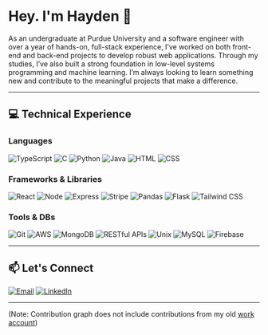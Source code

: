 # Hey. I'm Hayden 👋

As an undergraduate at Purdue University and a software engineer with over a year of hands-on, full-stack experience, I’ve worked on both front-end and back-end projects to develop robust web applications. Through my studies, I’ve also built a strong foundation in low-level systems programming and machine learning. I’m always looking to learn something new and contribute to the meaningful projects that make a difference.

---

## 💻 Technical Experience

### Languages

![TypeScript](https://img.shields.io/badge/TypeScript-3178C6?style=flat-square&logo=typescript&logoColor=white)
![C](https://img.shields.io/badge/C-A8B9CC?style=flat-square&logo=c&logoColor=white)
![Python](https://img.shields.io/badge/Python-3776AB?style=flat-square&logo=python&logoColor=white)
![Java](https://img.shields.io/badge/Java-ED8B00?style=flat-square&logo=java&logoColor=white)
![HTML](https://img.shields.io/badge/HTML5-E34F26?style=flat-square&logo=html5&logoColor=white)
![CSS](https://img.shields.io/badge/CSS3-1572B6?style=flat-square&logo=css3&logoColor=white)

### Frameworks & Libraries

![React](https://img.shields.io/badge/React-20232A?style=flat-square&logo=react&logoColor=61DAFB)
![Node](https://img.shields.io/badge/Node.js-43853D?style=flat-square&logo=node-dot-js&logoColor=white)
![Express](https://img.shields.io/badge/Express.js-000000?style=flat-square&logo=express&logoColor=white)
![Stripe](https://img.shields.io/badge/Stripe-008CDD?style=flat-square&logo=stripe&logoColor=white)
![Pandas](https://img.shields.io/badge/Pandas-150458?style=flat-square&logo=pandas&logoColor=white)
![Flask](https://img.shields.io/badge/Flask-000000?style=flat-square&logo=flask&logoColor=white)
![Tailwind CSS](https://img.shields.io/badge/Tailwind_CSS-38B2AC?style=flat-square&logo=tailwind-css&logoColor=white)

### Tools & DBs

![Git](https://img.shields.io/badge/Git-F05032?style=flat-square&logo=git&logoColor=white)
![AWS](https://img.shields.io/badge/Amazon%20AWS-232F3E?style=flat-square&logo=amazon-aws&logoColor=white)
![MongoDB](https://img.shields.io/badge/MongoDB-47A248?style=flat-square&logo=mongodb&logoColor=white)
![RESTful APIs](https://img.shields.io/badge/RESTful_APIs-FF6F00?style=flat-square)
![Unix](https://img.shields.io/badge/Unix-000000?style=flat-square&logo=unix&logoColor=white)
![MySQL](https://img.shields.io/badge/MySQL-4479A1?style=flat-square&logo=mysql&logoColor=white)
![Firebase](https://img.shields.io/badge/Firebase-FFCA28?style=flat-square&logo=firebase&logoColor=black)

---

## 📫 Let's Connect

[![Email](https://img.shields.io/badge/Email-white929%40purdue.edu-blue?style=flat-square&logo=gmail&logoColor=white)](mailto:white929@purdue.edu)
[![LinkedIn](https://img.shields.io/badge/LinkedIn-Hayden%20White-blue?style=flat-square&logo=linkedin&logoColor=white)](https://www.linkedin.com/in/hayden-s-white)

---

(Note: Contribution graph does not include contributions from my old [work account](https://github.com/haydenswhite))

